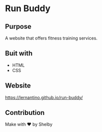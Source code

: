 # Run Buddy

## Purpose
A website that offers fitness training services.

## Buit with
* HTML
* CSS

## Website
https://lernantino.github.io/run-buddy/

## Contribution
Make with ❤️ by Shelby
